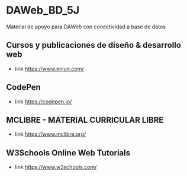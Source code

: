# DAWeb_BD_5J
Material de apoyo para DAWeb con conectividad a base de datos

## Cursos y publicaciones de diseño & desarrollo web
- link https://www.eniun.com/
## CodePen
- link https://codepen.io/
## MCLIBRE - MATERIAL CURRICULAR LIBRE
- link https://www.mclibre.org/
## W3Schools Online Web Tutorials
- link https://www.w3schools.com/
